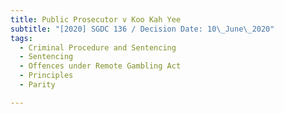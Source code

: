 ```yaml
---
title: Public Prosecutor v Koo Kah Yee
subtitle: "[2020] SGDC 136 / Decision Date: 10\_June\_2020"
tags:
  - Criminal Procedure and Sentencing
  - Sentencing
  - Offences under Remote Gambling Act
  - Principles
  - Parity

---
```

